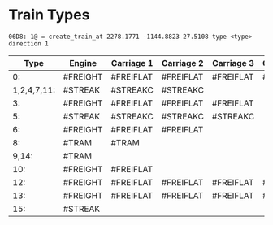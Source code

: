 # Train Types

```
06D8: 1@ = create_train_at 2278.1771 -1144.8823 27.5108 type <type> direction 1
```

| Type        | Engine   | Carriage 1 | Carriage 2 | Carriage 3 | Carriage 4 | Carriage 5 |
| ----------- | -------- | ---------- | ---------- | ---------- | ---------- | ---------- |
| 0:          | #FREIGHT | #FREIFLAT  | #FREIFLAT  | #FREIFLAT  | #FREIFLAT  |            |
| 1,2,4,7,11: | #STREAK  | #STREAKC   | #STREAKC   |            |            |            |
| 3:          | #FREIGHT | #FREIFLAT  | #FREIFLAT  | #FREIFLAT  |            |            |
| 5:          | #STREAK  | #STREAKC   | #STREAKC   | #STREAKC   |            |            |
| 6:          | #FREIGHT | #FREIFLAT  | #FREIFLAT  |            |            |            |
| 8:          | #TRAM    | #TRAM      |            |            |            |            |
| 9,14:       | #TRAM    |            |            |            |            |            |
| 10:         | #FREIGHT | #FREIFLAT  |            |            |            |            |
| 12:         | #FREIGHT | #FREIFLAT  | #FREIFLAT  | #FREIFLAT  | #FREIGHT   |            |
| 13:         | #FREIGHT | #FREIFLAT  | #FREIFLAT  | #FREIFLAT  | #FREIFLAT  | #FREIFLAT  |
| 15:         | #STREAK  |            |            |            |            |            |
